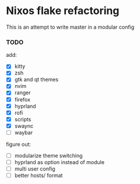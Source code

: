 # Nixos flake refactoring

This is an attempt to write master in a modular config

### TODO

add:

- [x] kitty
- [x] zsh
- [x] gtk and qt themes
- [x] nvim
- [x] ranger
- [x] firefox
- [x] hyprland
- [x] rofi
- [x] scripts
- [x] swaync
- [ ] waybar

figure out:

- [ ] modularize theme switching
- [ ] hyprland as option instead of module
- [ ] multi user config
- [ ] better hosts/ format
